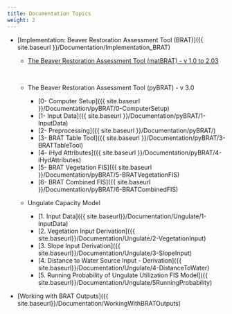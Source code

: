 ```yaml
---
title: Documentation Topics
weight: 2
---
```


- [Implementation: Beaver Restoration Assessment Tool (BRAT)]({{ site.baseurl }}/Documentation/Implementation_BRAT)

  - [The Beaver Restoration Assessment Tool (matBRAT) - v 1.0 to 2.03](https://riverscapes.github.io/matBRAT/)

    ​

  - The Beaver Restoration Assessment Tool (pyBRAT) - v 3.0

    - [0- Computer Setup]({{ site.baseurl }}/Documentation/pyBRAT/0-ComputerSetup)
    - [1- Input Data]({{ site.baseurl }}/Documentation/pyBRAT/1-InputData)
    - [2- Preprocessing]({{ site.baseurl }}/Documentation/pyBRAT/)
    - [3- BRAT Table Tool]({{ site.baseurl }}/Documentation/pyBRAT/3-BRATTableTool)
    - [4- iHyd Attributes]({{ site.baseurl }}/Documentation/pyBRAT/4-iHydAttributes)
    - [5- BRAT Vegetation FIS]({{ site.baseurl }}/Documentation/pyBRAT/5-BRATVegetationFIS)
    - [6- BRAT Combined FIS]({{ site.baseurl }}/Documentation/pyBRAT/6-BRATCombinedFIS)

  - Ungulate Capacity Model

    - [1. Input Data]({{ site.baseurl}}/Documentation/Ungulate/1-InputData)
    - [2. Vegetation Input Derivation]({{ site.baseurl}}/Documentation/Ungulate/2-VegetationInput)
    - [3. Slope Input Derivation]({{ site.baseurl}}/Documentation/Ungulate/3-SlopeInput)
    - [4. Distance to Water Source Input - Derivation]({{ site.baseurl}}/Documentation/Ungulate/4-DistanceToWater)
    - [5. Running Probability of Ungulate Utilization FIS Model]({{ site.baseurl}}/Documentation/Ungulate/5RunningProbability)

- [Working with BRAT Outputs]({{ site.baseurl}}/Documentation/WorkingWithBRATOutputs)

